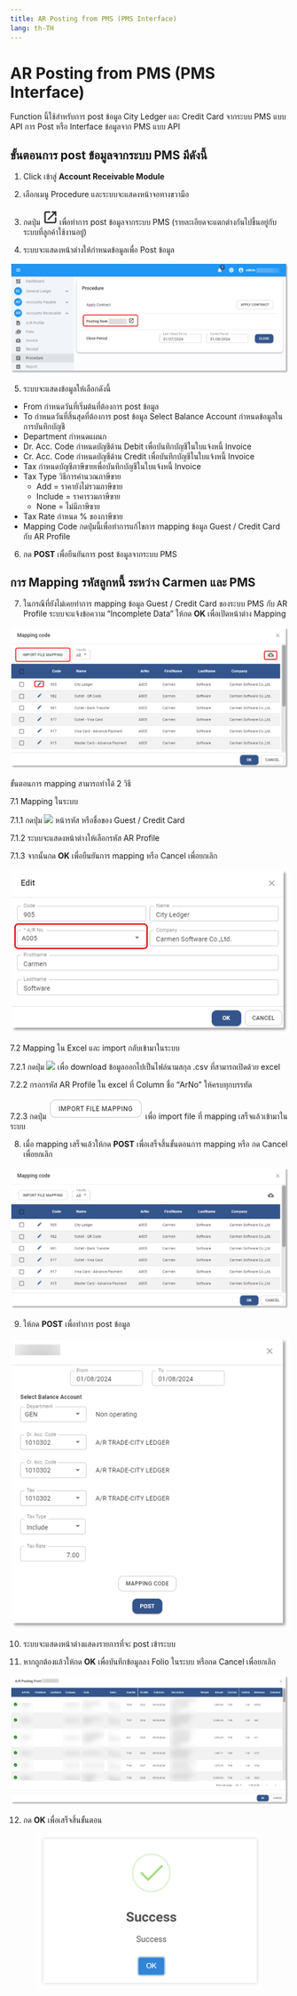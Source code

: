 ```yaml
---
title: AR Posting from PMS (PMS Interface)
lang: th-TH
---
```


# AR Posting from PMS (PMS Interface)

Function นี้ใช้สำหรับการ post ข้อมูล City Ledger และ Credit Card จากระบบ PMS แบบ API
การ Post หรือ Interface ข้อมูลจาก PMS แบบ API

## ขั้นตอนการ post ข้อมูลจากระบบ PMS มีดังนี้

1. Click เข้าสู่ **Account Receivable Module**

2. เลือกเมนู Procedure และระบบจะแสดงหน้าจอทางขวามือ

3. กดปุ่ม <img src="./image-70.png" style="display: inline-block;" /> เพื่อทำการ post ข้อมูลจากระบบ PMS (รายละเอียดจะแตกต่างกันไปขึ้นอยู่กับระบบที่ลูกค้าใช้งานอยู่)

4. ระบบจะแสดงหน้าต่างให้กำหนดข้อมูลเพื่อ Post ข้อมูล

![alt text](image-71.png)

5. ระบบจะแสดงข้อมูลให้เลือกดังนี้

- From กำหนดวันที่เริ่มต้นที่ต้องการ post ข้อมูล
- To กำหนดวันที่สิ้นสุดที่ต้องการ post ข้อมูล
  Select Balance Account กำหนดข้อมูลในการบันทึกบัญชี
- Department กำหนดแผนก
- Dr. Acc. Code กำหนดบัญชีด้าน Debit เพื่อบันทึกบัญชีในใบแจ้งหนี้ Invoice
- Cr. Acc. Code กำหนดบัญชีด้าน Credit เพื่อบันทึกบัญชีในใบแจ้งหนี้ Invoice
- Tax กำหนดบัญชีภาษีขายเพื่อบันทึกบัญชีในใบแจ้งหนี้ Invoice
- Tax Type วิธีการคำนวณภาษีขาย
  - Add = ราคายังไม่รวมภาษีขาย
  - Include = ราคารวมภาษีขาย
  - None = ไม่มีภาษีขาย
- Tax Rate กำหนด % ของภาษีขาย
- Mapping Code กดปุ่มนี้เพื่อทำการแก้ไขการ mapping ข้อมูล Guest / Credit Card กับ AR Profile

6. กด **<span class="btn">POST</span>** เพื่อยืนยันการ post ข้อมูลจากระบบ PMS

## การ Mapping รหัสลูกหนี้ ระหว่าง Carmen และ PMS

7. ในกรณีที่ยังไม่เคยทำการ mapping ข้อมูล Guest / Credit Card ของระบบ PMS กับ AR Profile ระบบจะแจ้งข้อความ “Incomplete Data” ให้กด **<span class="btn">OK</span>** เพื่อเปิดหน้าต่าง Mapping

![alt text](image-72.png)

ขั้นตอนการ mapping สามารถทำได้ 2 วิธี

7.1 Mapping ในระบบ

7.1.1 กดปุ่ม <img src="../edit_icon.svg" style="display: inline-block;" /> หน้ารหัส หรือชื่อของ Guest / Credit Card

7.1.2 ระบบจะแสดงหน้าต่างให้เลือกรหัส AR Profile

7.1.3 จากนั้นกด **<span class="btn">OK</span>** เพื่อยืนยันการ mapping หรือ Cancel เพื่อยกเลิก

<p align="center">
    <img src="./image-73.png"  />
</p>

7.2 Mapping ใน Excel และ import กลับเข้ามาในระบบ

7.2.1 กดปุ่ม <img src="../cloud_download_icon.svg" style="display: inline-block;" /> เพื่อ download ข้อมูลออกไปเป็นไฟล์นามสกุล .csv ที่สามารถเปิดด้วย excel

7.2.2 กรอกรหัส AR Profile ใน excel ที่ Column ชื่อ “ArNo” ให้ครบทุกบรรทัด

7.2.3 กดปุ่ม <img src="./image-74.png" /> เพื่อ import file ที่ mapping เสร็จแล้วเข้ามาในระบบ

8. เมื่อ mapping เสร็จแล้วให้กด **<span class="btn">POST</span>** เพื่อเสร็จสิ้นขั้นตอนการ mapping หรือ กด Cancel เพื่อยกเลิก

![alt text](image-75.png)

9. ให้กด **<span class="btn">POST</span>** เพื่อทำการ post ข้อมูล

<p align="center">
    <img src="./image-76.png"  />
</p>

10. ระบบจะแสดงหน้าต่างแสดงรายการที่จะ post เข้าระบบ

11. หากถูกต้องแล้วให้กด **<span class="btn">OK</span>** เพื่อบันทึกข้อมูลลง Folio ในระบบ หรือกด Cancel เพื่อยกเลิก

![alt text](image-77.png)

12. กด **<span class="btn">OK</span>** เพื่อเสร็จสิ้นขั้นตอน

<p align="center">
    <img src="./image-6.png"  />
</p>
